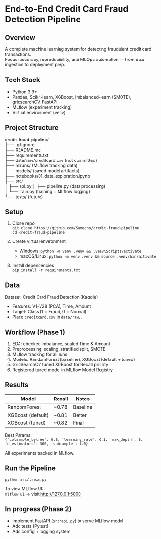 # End-to-End Credit Card Fraud Detection Pipeline

## Overview
A complete machine learning system for detecting fraudulent credit card transactions.  
Focus: accuracy, reproducibility, and MLOps automation — from data ingestion to deployment prep.

## Tech Stack
- Python 3.9+
- Pandas, Scikit-learn, XGBoost, Imbalanced-learn (SMOTE), gridsearchCV, FastAPI
- MLflow (experiment tracking)
- Virtual environment (venv)

## Project Structure
credit-fraud-pipeline/  
├── .gitignore  
├── README.md  
├── requirements.txt  
├── data/raw/creditcard.csv (not committed)  
├── mlruns/ (MLflow tracking data)  
├── models/ (saved model artifacts)  
├── notebooks/01_data_exploration.ipynb  
├── src/   
│   ├── api.py
│   ├── pipeline.py (data processing)  
│   └── train.py (training + MLflow logging)  
└── tests/ (future)

## Setup
1. Clone repo  
   `git clone https://github.com/Samecho/credit-fraud-pipeline`  
   `cd credit-fraud-pipeline`

2. Create virtual environment  
   - Windows: `python -m venv .venv && .venv\Scripts\activate`  
   - macOS/Linux: `python -m venv .venv && source .venv/bin/activate`

3. Install dependencies  
   `pip install -r requirements.txt`

## Data
Dataset: [Credit Card Fraud Detection (Kaggle)](https://www.kaggle.com/datasets/mlg-ulb/creditcardfraud)  
- Features: V1–V28 (PCA), Time, Amount  
- Target: Class (1 = Fraud, 0 = Normal)  
- Place `creditcard.csv` in `data/raw/`.

## Workflow (Phase 1)
1. EDA: checked imbalance, scaled Time & Amount  
2. Preprocessing: scaling, stratified split, SMOTE  
3. MLflow tracking for all runs  
4. Models: RandomForest (baseline), XGBoost (default + tuned)  
5. GridSearchCV tuned XGBoost for Recall priority  
6. Registered tuned model in MLflow Model Registry

## Results
| Model | Recall | Notes |
|--------|---------|-------|
| RandomForest | ~0.78 | Baseline |
| XGBoost (default) | ~0.81 | Better |
| XGBoost (tuned) | ~0.82 | Final |

Best Params:  
`{'colsample_bytree': 0.8, 'learning_rate': 0.1, 'max_depth': 8, 'n_estimators': 300, 'subsample': 1.0}`  

All experiments tracked in MLflow.

## Run the Pipeline
`python src/train.py`  

To view MLflow UI:  
`mlflow ui` → visit http://127.0.0.1:5000

## In progress (Phase 2)
- Implement FastAPI (`src/api.py`) to serve MLflow model  
- Add tests (Pytest)  
- Add config + logging system
